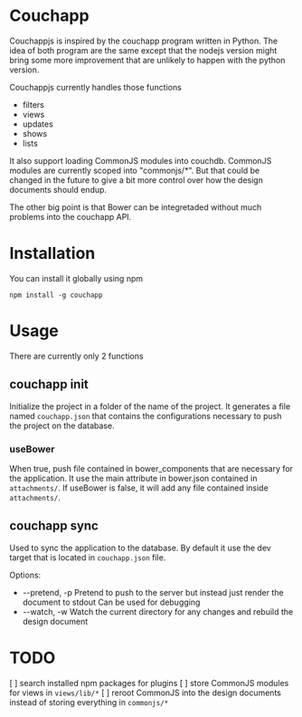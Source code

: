 # Couchapp

Couchappjs is inspired by the couchapp program written in Python.
The idea of both program are the same except that the nodejs version
might bring some more improvement that are unlikely to happen with the 
python version.

Couchappjs currently handles those functions
    
- filters
- views
- updates
- shows
- lists

It also support loading CommonJS modules into couchdb. CommonJS modules are
currently scoped into "commonjs/*". But that could be changed in the future to
give a bit more control over how the design documents should endup.

The other big point is that Bower can be integretaded without much problems
into the couchapp API.

# Installation

You can install it globally using npm

    npm install -g couchapp

# Usage

There are currently only 2 functions

## couchapp init

Initialize the project in a folder of the name of the project. It generates a file
named `couchapp.json` that contains the configurations necessary to push the project
on the database.


### useBower

When true, push file contained in bower_components that are necessary for the
application. It use the main attribute in bower.json contained in `attachments/`. 
If useBower is false, it will add any file contained inside `attachments/`.


## couchapp sync

Used to sync the application to the database. By default it use the dev target
that is located in `couchapp.json` file.

Options:

- --pretend, -p Pretend to push to the server but instead just render the document to stdout Can be used for debugging
- --watch, -w Watch the current directory for any changes and rebuild the design document

# TODO

[ ] search installed npm packages for plugins
[ ] store CommonJS modules for views in `views/lib/*`
[ ] reroot CommonJS into the design documents instead of storing everything in `commonjs/*` 
